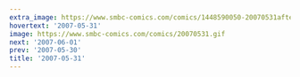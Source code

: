 ```yaml
---
extra_image: https://www.smbc-comics.com/comics/1448590050-20070531after.png
hovertext: '2007-05-31'
image: https://www.smbc-comics.com/comics/20070531.gif
next: '2007-06-01'
prev: '2007-05-30'
title: '2007-05-31'
---
```

